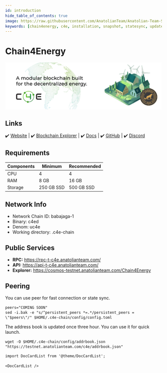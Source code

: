 ```yaml
---
id: introduction
hide_table_of_contents: true
image: https://raw.githubusercontent.com/AnatolianTeam/Anatolian-Team-Services/main/docs/Testnet/Cosmos-Ecosystem/chain4energy/img/C4E-Service-Cover.jpg
keywords: [chain4energy, c4e, installation, snapshot, statesync, update]
---
```

# Chain4Energy

![Chain4Energy](./img/C4E-Service.jpg)

## Links
 ✔️ [Website](https://c4e.io/) |
 ✔️ [Blockchain Explorer](https://cosmos-testnet.anatolianteam.com/Chain4Energy) |
 ✔️ [Docs](https://docs.c4e.io/) |
 ✔️ [GitHub](https://github.com/chain4energy) |
 ✔️ [Discord](https://discord.gg/chain4energy)

## Requirements

| Components | Minimum | **Recommended** |
| ------------ | ------------ | ------------ |
| CPU |	4 | 4 |
| RAM	| 8 GB | 16 GB |
| Storage	| 250 GB SSD | 500 GB SSD |

## Network Info 

* Network Chain ID: babajaga-1
* Binary: c4ed
* Denom: uc4e
* Working directory: .c4e-chain

## Public Services
* **RPC:** https://rpc-t-c4e.anatolianteam.com/
* **API:** https://api-t-c4e.anatolianteam.com/
* **Explorer:** https://cosmos-testnet.anatolianteam.com/Chain4Energy

## Peering
You can use peer for fast connection or state sync.
```shell
peers="COMING SOON"
sed -i.bak -e "s/^persistent_peers *=.*/persistent_peers = \"$peers\"/" $HOME/.c4e-chain/config/config.toml
```
The address book is updated once three hour. You can use it for quick launch.
```shell
wget -O $HOME/.c4e-chain/config/addrbook.json "https://testnet.anatolianteam.com/c4e/addrbook.json"
```

```mdx-code-block
import DocCardList from '@theme/DocCardList';

<DocCardList />
```
